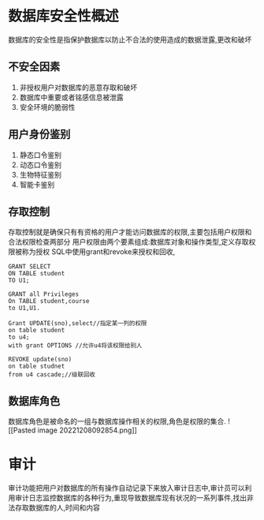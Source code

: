 # 数据库安全性概述
数据库的安全性是指保护数据库以防止不合法的使用造成的数据泄露,更改和破坏
## 不安全因素
1. 非授权用户对数据库的恶意存取和破坏
2. 数据库中重要或者铭感信息被泄露
3. 安全环境的脆弱性

## 用户身份鉴别
1. 静态口令鉴别
2. 动态口令鉴别
3. 生物特征鉴别
4. 智能卡鉴别

## 存取控制
存取控制就是确保只有有资格的用户才能访问数据库的权限,主要包括用户权限和合法权限检查两部分
用户权限由两个要素组成:数据库对象和操作类型,定义存取权限被称为授权
SQL中使用grant和revoke来授权和回收,
```mysql
GRANT SELECT 
ON TABLE student
TO U1;

GRANT all Privileges
On TABLE student,course
to U1,U1.

Grant UPDATE(sno),select//指定某一列的权限
on table student
to u4;
with grant OPTIONS //允许u4将该权限给别人

REVOKE update(sno)
on table studnet
from u4 cascade;//级联回收
```


## 数据库角色
数据库角色是被命名的一组与数据库操作相关的权限,角色是权限的集合.
![[Pasted image 20221208092854.png]]

# 审计

审计功能把用户对数据库的所有操作自动记录下来放入审计日志中,审计员可以利用审计日志监控数据库的各种行为,重现导致数据库现有状况的一系列事件,找出非法存取数据库的人,时间和内容
